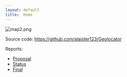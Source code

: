 ```yaml
---
layout: default
title:  Home
---
```

![map2.png](https://github.com/alaister123/Geolocator/blob/main/docs/img/map1.PNG)


Source code: https://github.com/alaister123/Geolocator

Reports:

- [Proposal](proposal.html)
- [Status](status.html)
- [Final](final.html)


